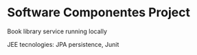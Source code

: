 # Software Componentes Project

Book library service running locally

JEE tecnologies: JPA persistence, Junit
